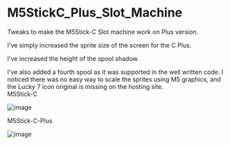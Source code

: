 # M5StickC_Plus_Slot_Machine
Tweaks to make the M5Stick-C Slot machine work on Plus version.

I've simply increased the sprite size of the screen for the C Plus.            

I've increased the height of the spool shadow.                 

I've also added a fourth spool as it was supported in the well written code. I noticed there was no easy way to scale the sprites using M5 graphics, and the Lucky 7 icon original is missing on the hosting site.                   
M5Stick-C

![image](https://user-images.githubusercontent.com/1586332/178795482-ae3b6c4a-fff6-4ff2-b47d-f063a3dfbd25.png)

M5Stick-C-Plus

![image](https://user-images.githubusercontent.com/1586332/178794891-f3164e0f-e7cb-4423-a780-8bdd38f84dcb.png)
